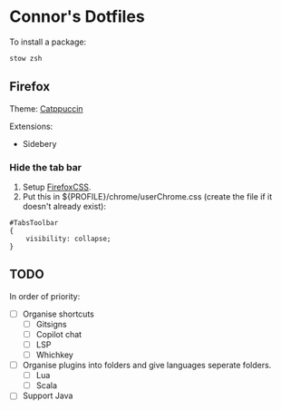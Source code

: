 # Connor's Dotfiles

To install a package:
```bash
stow zsh
```

## Firefox
Theme: [Catppuccin](https://github.com/catppuccin/firefox)

Extensions:
- Sidebery

### Hide the tab bar
1. Setup [FirefoxCSS](https://github.com/FirefoxCSS-Store/FirefoxCSS-Store.github.io/blob/main/README.md#generic-installation).
2. Put this in ${PROFILE}/chrome/userChrome.css (create the file if it doesn't already exist):
```
#TabsToolbar
{
    visibility: collapse;
}
```

## TODO
In order of priority:
- [ ] Organise shortcuts
    - [ ] Gitsigns
    - [ ] Copilot chat
    - [ ] LSP
    - [ ] Whichkey
- [ ] Organise plugins into folders and give languages seperate folders.
    - [ ] Lua
    - [ ] Scala
- [ ] Support Java
